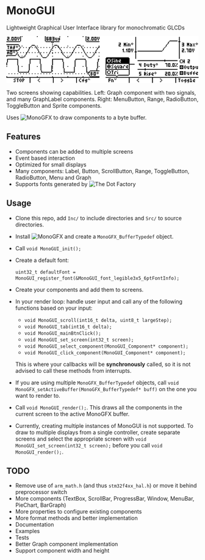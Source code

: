 # MonoGUI
Lightweight Graphical User Interface library for monochromatic GLCDs

![Example](https://raw.githubusercontent.com/19greg96/MonoGUI/master/picture.png)

Two screens showing capabilities. Left: Graph component with two signals, and many GraphLabel components. Right: MenuButton, Range, RadioButton, ToggleButton and Sprite components.

Uses ![MonoGFX](https://github.com/19greg96/MonoGFX) to draw components to a byte buffer.

## Features
 - Components can be added to multiple screens
 - Event based interaction
 - Optimized for small displays
 - Many components: Label, Button, ScrollButton, Range, ToggleButton, RadioButton, Menu and Graph
 - Supports fonts generated by ![The Dot Factory](https://github.com/pavius/the-dot-factory)

## Usage

 - Clone this repo, add `Inc/` to include directories and `Src/` to source directories.
 - Install ![MonoGFX](https://github.com/19greg96/MonoGFX) and create a `MonoGFX_BufferTypedef` object.
 - Call `void MonoGUI_init();`
 - Create a default font:
 
       uint32_t defaultFont = MonoGUI_register_font(&MonoGUI_font_legible3x5_6ptFontInfo);
 - Create your components and add them to screens.
 - In your render loop: handle user input and call any of the following functions based on your input:
   - `void MonoGUI_scroll(int16_t delta, uint8_t largeStep);`
   - `void MonoGUI_tab(int16_t delta);`
   - `void MonoGUI_mainBtnClick();`
   - `void MonoGUI_set_screen(int32_t screen);`
   - `void MonoGUI_select_component(MonoGUI_Component* component);`
   - `void MonoGUI_click_component(MonoGUI_Component* component);`
   
   This is where your callbacks will be **synchronously** called, so it is not advised to call these methods from interrupts.
 - If you are using multiple `MonoGFX_BufferTypedef` objects, call `void MonoGFX_setActiveBuffer(MonoGFX_BufferTypedef* buff)` on the one you want to render to.
 - Call `void MonoGUI_render();`. This draws all the components in the current screen to the active MonoGFX buffer.
 - Currently, creating multiple instances of MonoGUI is not supported. To draw to multiple displays from a single controller, create separate screens and select the appropriate screen with `void MonoGUI_set_screen(int32_t screen);` before you call `void MonoGUI_render();`.

## TODO
 - Remove use of `arm_math.h` (and thus `stm32f4xx_hal.h`) or move it behind preprocessor switch
 - More components (TextBox, ScrollBar, ProgressBar, Window, MenuBar, PieChart, BarGraph)
 - More properties to configure existing components
 - More format methods and better implementation
 - Documentation
 - Examples
 - Tests
 - Better Graph component implementation
 - Support component width and height
